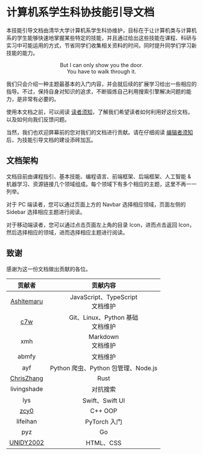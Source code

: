 # 计算机系学生科协技能引导文档

本技能引导文档由清华大学计算机系学生科协维护，目标在于让计算机类与计算机系的学生能够快速地掌握某些特定的技能，并且通过给出这些技能在课程、科研与实习中可能运用的方式，节省同学们收集相关资料的时间，同时提升同学们学习新技能的能力。

<center>But I can only show you the door.<br/>
 You have to walk through it.</center>

我们只会介绍一种主题最基本的入门内容，并会就后续的扩展学习给出一些相应的指导。不过，保持自身对知识的追求，不断锻炼自己利用搜索引擎解决问题的能力，是非常有必要的。

使用本文档之前，可以阅读 [读者须知](/notes/reader)，了解我们希望读者如何利用好这份文档，以及如何向我们反馈问题。

当然，我们也欢迎屏幕前的您对我们的文档进行贡献。请在仔细阅读 [编辑者须知](/notes/editor) 后，为技能引导文档的建设添砖加瓦。

## 文档架构

文档目前由课程指引、基本技能、编程语言、前端框架、后端框架、人工智能 & 机器学习、资源链接几个领域组成。每个领域下有多个相应的主题，这里不再一一列举。

对于 PC 端读者，您可以通过页面上方的 Navbar 选择相应领域，页面左侧的 Sidebar 选择相应主题进行阅读。

对于移动端读者，您可以通过点击页面左上角的目录 Icon，进而点击返回 Icon，然后选择相应的领域，进而选择相应主题进行阅读。

## 致谢

感谢为这一份文档做出贡献的各位。

| 贡献者 | 贡献内容 |
| :-: | :-: |
| [Ashitemaru](https://ashitemaru.github.io) | JavaScript、TypeScript <br /> 文档维护 |
| [c7w](https://c7w.tech) | Git、Linux、Python 基础 <br /> 文档维护 |
| xmh | Markdown <br /> 文档维护 |
| abmfy | 文档维护 |
| ayf | Python 爬虫、Python 包管理、Node.js |
| [ChrisZhang](https://zcy.moe/) | Rust |
| livingshade | 对抗搜索 |
| lys | Swift、Swift UI |
| [zcy0](https://zhaochenyang20.github.io) | C++ OOP |
| lifeihan | PyTorch 入门 |
| pyz | Go |
| [UNIDY2002](https://www.unidy.cn/) | HTML、CSS |
